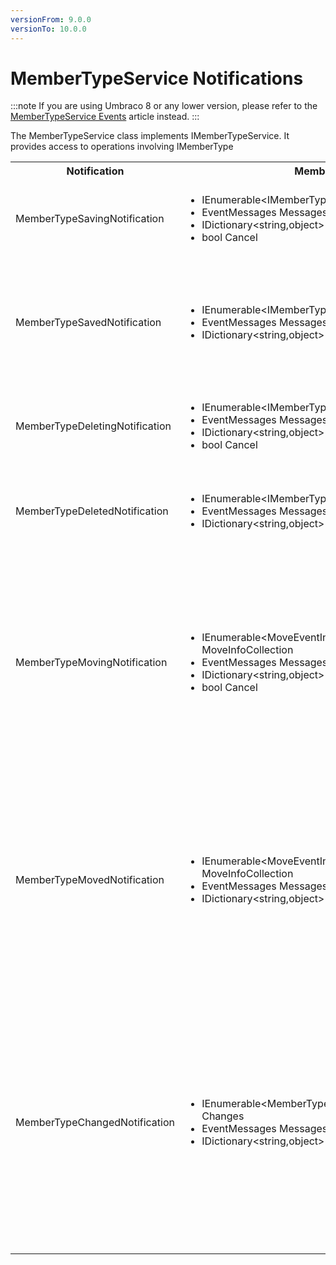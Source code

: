 ```yaml
---
versionFrom: 9.0.0
versionTo: 10.0.0
---
```


# MemberTypeService Notifications

:::note
If you are using Umbraco 8 or any lower version, please refer to the [MemberTypeService Events](../Events/MemberTypeService-Events) article instead.
:::

The MemberTypeService class implements IMemberTypeService. It provides access to operations involving IMemberType

<table>
  <tr>
    <th>Notification</th>
    <th>Members</th>
    <th>Description</th>
  </tr>

  <tr>
    <td>MemberTypeSavingNotification</td>
    <td>
      <ul>
        <li>IEnumerable&ltIMemberType&gt SavedEntities</li>
        <li>EventMessages Messages</li>
        <li>IDictionary&ltstring,object&gt State</li>
        <li>bool Cancel</li>
      </ul>
    </td>
    <td>
    Published when MemberTypeService.Save is called in the API.<br/>
    SavedEntities: Gets the collection of IMemberType objects being saved.
    </td>
  </tr>

  <tr>
    <td>MemberTypeSavedNotification</td>
    <td>
      <ul>
        <li>IEnumerable&ltIMemberType&gt SavedEntities</li>
        <li>EventMessages Messages</li>
        <li>IDictionary&ltstring,object&gt State</li>
      </ul>
    </td>
    <td>
    Published when MemberTypeService.Save is called in the API, after the entities has been saved.<br/>
    NOTE: <em><a href="../determining-new-entity">See here on how to determine if the entity is brand new</a></em><br/>
    SavedEntities: Gets the collection of saved IMemberType objects.
    </td>
  </tr>

  <tr>
    <td>MemberTypeDeletingNotification</td>
    <td>
      <ul>
        <li>IEnumerable&ltIMemberType&gt DeletedEntities</li>
        <li>EventMessages Messages</li>
        <li>IDictionary&ltstring,object&gt State</li>
        <li>bool Cancel</li>
      </ul>
    </td>
    <td>
      Published when MemberTypeService.Delete is called in the API.<br/>
      DeletedEntities: Gets the collection of IMemberType objects being deleted.
    </td>
  </tr>

  <tr>
    <td>MemberTypeDeletedNotification</td>
    <td>
      <ul>
        <li>IEnumerable&ltIMemberType&gt DeletedEntities</li>
        <li>EventMessages Messages</li>
        <li>IDictionary&ltstring,object&gt State</li>
      </ul>
    </td>
    <td>
      Published when MemberTypeService.Delete is called in the API, after the entities has been deleted.<br/>
      DeletedEntities: Gets the collection of deleted IMemberType objects.
    </td>
  </tr>

  <tr>
    <td>MemberTypeMovingNotification</td>
    <td>
      <ul>
        <li>IEnumerable&ltMoveEventInfo&ltIMemberType&gt&gt MoveInfoCollection</li>
        <li>EventMessages Messages</li>
        <li>IDictionary&ltstring,object&gt State</li>
        <li>bool Cancel</li>
      </ul>
    </td>
    <td>
    Published when MemberTypeService.Move is called in the API<br/>
    MoveInfoCollection will for each moving entity provide:
      <ol>
        <li>Entity: Gets the IMemberType object being moved</li>
        <li>OriginalPath: The original path the entity is moved from</li>
        <li>NewParentId: Gets the Id of the parent the entity will have after it has been moved</li>
      </ol>
    </td>
  </tr>

  <tr>
    <td>MemberTypeMovedNotification</td>
    <td>
      <ul>
        <li>IEnumerable&ltMoveEventInfo&ltIMemberType&gt&gt MoveInfoCollection</li>
        <li>EventMessages Messages</li>
        <li>IDictionary&ltstring,object&gt State</li>
      </ul>
    </td>
    <td>
    Published when MemberTypeService.Move is called in the API, after the entities has been moved.<br/>
    MoveInfoCollection will for each moving entity provide:
      <ol>
        <li>Entity: Gets the IMemberType object being moved</li>
        <li>OriginalPath: The original path the entity is moved from</li>
        <li>NewParentId: Gets the Id of the parent the entity will have after it has been moved</li>
      </ol>
    </td>
  </tr>

  <tr>
    <td>MemberTypeChangedNotification</td>
    <td>
      <ul>
        <li>IEnumerable&ltMemberTypeChange&ltIMemberType&gt&gt Changes</li>
        <li>EventMessages Messages</li>
        <li>IDictionary&ltstring,object&gt State</li>
      </ul>
    </td>
    <td>
    Published when a MemberType is saved or deleted, after the transaction has completed. This is mainly used for caching purposes, and generally not recommended, use Saved and Deleted notifications instead.<br/>
    Changes will for each item affected by the change prove:
    <ol>
      <li>Item: The IMemberType affected by the change.</li>
      <li>ChangeTypes: The type of change: Create, Remove, RefreshMain, etc.</li>
    </ol>
    </td>
  </tr>
</table>
